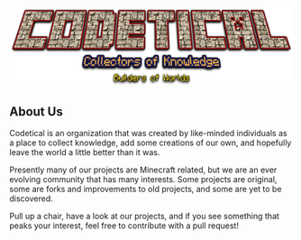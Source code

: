 ![a building](https://github.com/codetical/.github/raw/main/assets/logo_codetircal_plus.png)

## About Us

Codetical is an organization that was created by like-minded individuals as a place to collect knowledge, add some creations of our own, and hopefully leave the world a little better than it was.

Presently many of our projects are Minecraft related, but we are an ever evolving community that has many interests.  Some projects are original, some are forks and improvements to old projects, and some are yet to be discovered.  

Pull up a chair, have a look at our projects, and if you see something that peaks your interest, feel free to contribute with a pull request!





